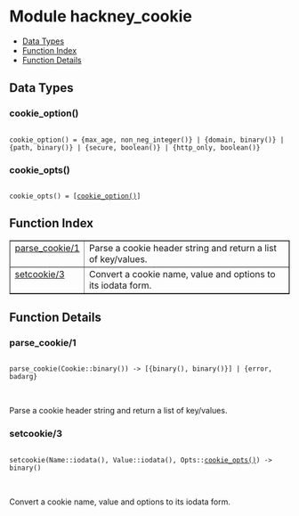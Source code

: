 

# Module hackney_cookie #
* [Data Types](#types)
* [Function Index](#index)
* [Function Details](#functions)

<a name="types"></a>

## Data Types ##




### <a name="type-cookie_option">cookie_option()</a> ###


<pre><code>
cookie_option() = {max_age, non_neg_integer()} | {domain, binary()} | {path, binary()} | {secure, boolean()} | {http_only, boolean()}
</code></pre>




### <a name="type-cookie_opts">cookie_opts()</a> ###


<pre><code>
cookie_opts() = [<a href="#type-cookie_option">cookie_option()</a>]
</code></pre>

<a name="index"></a>

## Function Index ##


<table width="100%" border="1" cellspacing="0" cellpadding="2" summary="function index"><tr><td valign="top"><a href="#parse_cookie-1">parse_cookie/1</a></td><td>Parse a cookie header string and return a list of key/values.</td></tr><tr><td valign="top"><a href="#setcookie-3">setcookie/3</a></td><td>Convert a cookie name, value and options to its iodata form.</td></tr></table>


<a name="functions"></a>

## Function Details ##

<a name="parse_cookie-1"></a>

### parse_cookie/1 ###

<pre><code>
parse_cookie(Cookie::binary()) -&gt; [{binary(), binary()}] | {error, badarg}
</code></pre>
<br />

Parse a cookie header string and return a list of key/values.

<a name="setcookie-3"></a>

### setcookie/3 ###

<pre><code>
setcookie(Name::iodata(), Value::iodata(), Opts::<a href="#type-cookie_opts">cookie_opts()</a>) -&gt; binary()
</code></pre>
<br />

Convert a cookie name, value and options to its iodata form.

